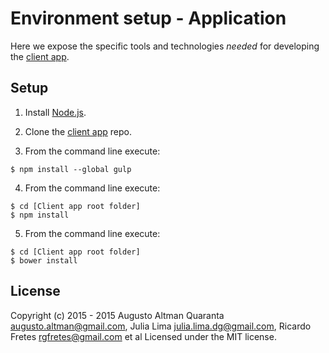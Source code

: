 Environment setup - Application
=========

Here we expose the specific tools and technologies *needed* for developing the [client app](https://github.com/AdrianDeLasSierras/Application).

Setup
-------------

1. Install [Node.js](https://nodejs.org/en/).

2. Clone the [client app](https://github.com/AdrianDeLasSierras/Application) repo.

3. From the command line execute:
```shell
$ npm install --global gulp
```

4. From the command line execute:
```shell
$ cd [Client app root folder]
$ npm install
```

5. From the command line execute:
```shell
$ cd [Client app root folder]
$ bower install
```

License
-------------

Copyright (c) 2015 - 2015 Augusto Altman Quaranta <augusto.altman@gmail.com>, Julia Lima <julia.lima.dg@gmail.com>, Ricardo Fretes <rgfretes@gmail.com> et al Licensed under the MIT license.
